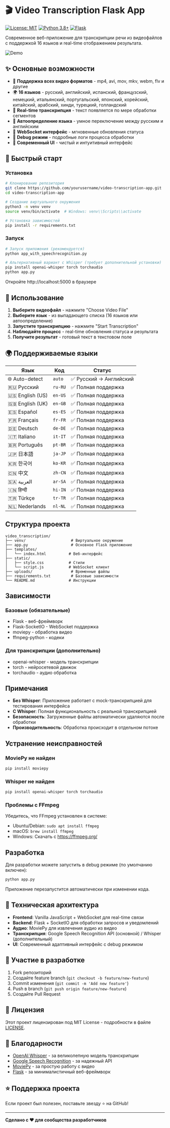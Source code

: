 # 🎬 Video Transcription Flask App

[![License: MIT](https://img.shields.io/badge/License-MIT-yellow.svg)](https://opensource.org/licenses/MIT)
[![Python 3.8+](https://img.shields.io/badge/python-3.8+-blue.svg)](https://www.python.org/downloads/)
[![Flask](https://img.shields.io/badge/Flask-2.0+-green.svg)](https://flask.palletsprojects.com/)

Современное веб-приложение для транскрипции речи из видеофайлов с поддержкой 16 языков и real-time отображением результата.

![Demo](https://via.placeholder.com/800x400/2c3e50/ffffff?text=Video+Transcription+App+Demo)

## ✨ Основные возможности

- 🎥 **Поддержка всех видео форматов** - mp4, avi, mov, mkv, webm, flv и другие
- 🌍 **16 языков** - русский, английский, испанский, французский, немецкий, итальянский, португальский, японский, корейский, китайский, арабский, хинди, турецкий, голландский
- 🔄 **Real-time транскрипция** - текст появляется по мере обработки сегментов
- 🎯 **Автоопределение языка** - умное переключение между русским и английским
- 🚀 **WebSocket интерфейс** - мгновенные обновления статуса
- 🔧 **Debug режим** - подробные логи процесса обработки
- 🎨 **Современный UI** - чистый и интуитивный интерфейс

## 🚀 Быстрый старт

### Установка

```bash
# Клонирование репозитория
git clone https://github.com/yourusername/video-transcription-app.git
cd video-transcription-app

# Создание виртуального окружения
python3 -m venv venv
source venv/bin/activate  # Windows: venv\\Scripts\\activate

# Установка зависимостей
pip install -r requirements.txt
```

### Запуск

```bash
# Запуск приложения (рекомендуется)
python app_with_speechrecognition.py

# Альтернативный вариант с Whisper (требует дополнительной установки)
pip install openai-whisper torch torchaudio
python app.py
```

Откройте http://localhost:5000 в браузере

## 🎯 Использование

1. **Выберите видеофайл** - нажмите "Choose Video File"
2. **Выберите язык** - из выпадающего списка (16 языков или автоопределение)
3. **Запустите транскрипцию** - нажмите "Start Transcription"
4. **Наблюдайте процесс** - real-time обновления статуса и результата
5. **Получите результат** - готовый текст в текстовом поле

## 🌍 Поддерживаемые языки

| Язык | Код | Статус |
|------|-----|---------|
| 🌐 Auto-detect | `auto` | ✅ Русский → Английский |
| 🇷🇺 Русский | `ru-RU` | ✅ Полная поддержка |
| 🇺🇸 English (US) | `en-US` | ✅ Полная поддержка |
| 🇬🇧 English (UK) | `en-GB` | ✅ Полная поддержка |
| 🇪🇸 Español | `es-ES` | ✅ Полная поддержка |
| 🇫🇷 Français | `fr-FR` | ✅ Полная поддержка |
| 🇩🇪 Deutsch | `de-DE` | ✅ Полная поддержка |
| 🇮🇹 Italiano | `it-IT` | ✅ Полная поддержка |
| 🇧🇷 Português | `pt-BR` | ✅ Полная поддержка |
| 🇯🇵 日本語 | `ja-JP` | ✅ Полная поддержка |
| 🇰🇷 한국어 | `ko-KR` | ✅ Полная поддержка |
| 🇨🇳 中文 | `zh-CN` | ✅ Полная поддержка |
| 🇸🇦 العربية | `ar-SA` | ✅ Полная поддержка |
| 🇮🇳 हिन्दी | `hi-IN` | ✅ Полная поддержка |
| 🇹🇷 Türkçe | `tr-TR` | ✅ Полная поддержка |
| 🇳🇱 Nederlands | `nl-NL` | ✅ Полная поддержка |

## Структура проекта

```
video_transcription/
├── venv/                    # Виртуальное окружение
├── app.py                   # Основное Flask приложение
├── templates/
│   └── index.html          # Веб-интерфейс
├── static/
│   ├── style.css           # Стили
│   └── script.js           # WebSocket клиент
├── uploads/                 # Временные файлы
├── requirements.txt         # Базовые зависимости
└── README.md               # Инструкции
```

## Зависимости

### Базовые (обязательные)
- Flask - веб-фреймворк
- Flask-SocketIO - WebSocket поддержка
- moviepy - обработка видео
- ffmpeg-python - кодеки

### Для транскрипции (дополнительно)
- openai-whisper - модель транскрипции
- torch - нейросетевой движок
- torchaudio - аудио обработка

## Примечания

- **Без Whisper**: Приложение работает с mock-транскрипцией для тестирования интерфейса
- **С Whisper**: Полная функциональность с реальной транскрипцией
- **Безопасность**: Загруженные файлы автоматически удаляются после обработки
- **Производительность**: Обработка происходит в отдельном потоке

## Устранение неисправностей

### MoviePy не найден
```bash
pip install moviepy
```

### Whisper не найден
```bash
pip install openai-whisper torch torchaudio
```

### Проблемы с FFmpeg
Убедитесь, что FFmpeg установлен в системе:
- Ubuntu/Debian: `sudo apt install ffmpeg`
- macOS: `brew install ffmpeg`
- Windows: Скачать с https://ffmpeg.org/

## Разработка

Для разработки можете запустить в debug режиме (по умолчанию включен):
```bash
python app.py
```

Приложение перезапустится автоматически при изменении кода.

## 🔧 Техническая архитектура

- **Frontend**: Vanilla JavaScript + WebSocket для real-time связи
- **Backend**: Flask + SocketIO для обработки запросов и уведомлений
- **Аудио**: MoviePy для извлечения аудио из видео
- **Транскрипция**: Google Speech Recognition API (основной) / Whisper (дополнительный)
- **UI**: Современный адаптивный интерфейс с debug режимом

## 🤝 Участие в разработке

1. Fork репозиторий
2. Создайте feature branch (`git checkout -b feature/new-feature`)
3. Commit изменения (`git commit -m 'Add new feature'`)
4. Push в branch (`git push origin feature/new-feature`)
5. Создайте Pull Request

## 📝 Лицензия

Этот проект лицензирован под MIT License - подробности в файле [LICENSE](LICENSE).

## 🙏 Благодарности

- [OpenAI Whisper](https://github.com/openai/whisper) - за великолепную модель транскрипции
- [Google Speech Recognition](https://cloud.google.com/speech-to-text) - за надежный API
- [MoviePy](https://github.com/Zulko/moviepy) - за простую работу с видео
- [Flask](https://flask.palletsprojects.com/) - за минималистичный веб-фреймворк

## ⭐ Поддержка проекта

Если проект был полезен, поставьте звезду ⭐ на GitHub!

---

**Сделано с ❤️ для сообщества разработчиков**